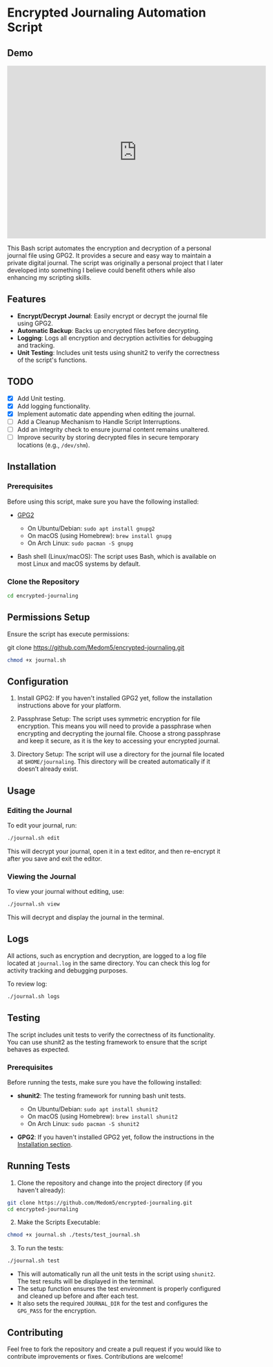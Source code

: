 # Encrypted Journaling Automation Script

## Demo

<iframe src="https://asciinema.org/a/hCjThgk2M38bkARVKHsAjZyX5" width="600" height="400" frameborder="0" allowfullscreen></iframe>

This Bash script automates the encryption and decryption of a personal journal file using GPG2. It provides a secure and easy way to maintain a private digital journal. The script was originally a personal project that I later developed into something I believe could benefit others while also enhancing my scripting skills.

## Features

- **Encrypt/Decrypt Journal**: Easily encrypt or decrypt the journal file using GPG2.
- **Automatic Backup**: Backs up encrypted files before decrypting.
- **Logging**: Logs all encryption and decryption activities for debugging and tracking.
- **Unit Testing**: Includes unit tests using shunit2 to verify the correctness of the script's functions.

## TODO

- [x] Add Unit testing.
- [x] Add logging functionality.
- [x] Implement automatic date appending when editing the journal.
- [ ] Add a Cleanup Mechanism to Handle Script Interruptions.
- [ ] Add an integrity check to ensure journal content remains unaltered.
- [ ] Improve security by storing decrypted files in secure temporary locations (e.g., `/dev/shm`).

## Installation

### Prerequisites

Before using this script, make sure you have the following installed:

- [GPG2](https://gnupg.org/)

  - On Ubuntu/Debian: `sudo apt install gnupg2`
  - On macOS (using Homebrew): `brew install gnupg`
  - On Arch Linux: `sudo pacman -S gnupg`

- Bash shell (Linux/macOS): The script uses Bash, which is available on most Linux and macOS systems by default.

### Clone the Repository

```bash
cd encrypted-journaling
```

## Permissions Setup

Ensure the script has execute permissions:

git clone https://github.com/Medom5/encrypted-journaling.git

```bash
chmod +x journal.sh
```

## Configuration

1. Install GPG2: If you haven't installed GPG2 yet, follow the installation instructions above for your platform.

2. Passphrase Setup: The script uses symmetric encryption for file encryption. This means you will need to provide a passphrase when encrypting and decrypting the journal file. Choose a strong passphrase and keep it secure, as it is the key to accessing your encrypted journal.

3. Directory Setup: The script will use a directory for the journal file located at `$HOME/journaling`. This directory will be created automatically if it doesn’t already exist.

## Usage

### Editing the Journal

To edit your journal, run:

```bash
./journal.sh edit
```

This will decrypt your journal, open it in a text editor, and then re-encrypt it after you save and exit the editor.

### Viewing the Journal

To view your journal without editing, use:

```bash
./journal.sh view
```

This will decrypt and display the journal in the terminal.

## Logs

All actions, such as encryption and decryption, are logged to a log file located at `journal.log` in the same directory. You can check this log for activity tracking and debugging purposes.

To review log:

```bash
./journal.sh logs
```

## Testing

The script includes unit tests to verify the correctness of its functionality. You can use shunit2 as the testing framework to ensure that the script behaves as expected.

### Prerequisites

Before running the tests, make sure you have the following installed:

- **shunit2**: The testing framework for running bash unit tests.

  - On Ubuntu/Debian: `sudo apt install shunit2`
  - On macOS (using Homebrew): `brew install shunit2`
  - On Arch Linux: `sudo pacman -S shunit2`

- **GPG2**: If you haven't installed GPG2 yet, follow the instructions in the [Installation section](#installation).

## Running Tests

1. Clone the repository and change into the project directory (if you haven't already):

```bash
git clone https://github.com/Medom5/encrypted-journaling.git
cd encrypted-journaling
```

2. Make the Scripts Executable:

```bash
chmod +x journal.sh ./tests/test_journal.sh
```

3. To run the tests:

```bash
./journal.sh test
```

- This will automatically run all the unit tests in the script using `shunit2`. The test results will be displayed in the terminal.
- The setup function ensures the test environment is properly configured and cleaned up before and after each test.
- It also sets the required `JOURNAL_DIR` for the test and configures the `GPG_PASS` for the encryption.

## Contributing

Feel free to fork the repository and create a pull request if you would like to contribute improvements or fixes. Contributions are welcome!
